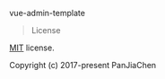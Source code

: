 vue-admin-template

> License

[MIT](https://github.com/PanJiaChen/vue-admin-template/blob/master/LICENSE) license.

Copyright (c) 2017-present PanJiaChen
